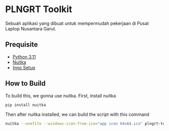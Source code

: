 # PLNGRT Toolkit

Sebuah aplikasi yang dibuat untuk mempermudah pekerjaan di Pusat Laptop Nusantara Garut.


## Prequisite

- [Python 3.11](https://www.python.org/downloads/release/python-3110/)
- [Nuitka](https://nuitka.net/index.html)
- [Inno Setup](https://jrsoftware.org/isinfo.php)

## How to Build

To build this, we gonna use nuitka. First, install nuitka

```bash
pip install nuitka
```

Then after nuitka installed, we can build the script with this command
```bash
nuitka --onefile --windows-icon-from-ico="app icon 64x64.ico" plngrt-toolkit.py
```
